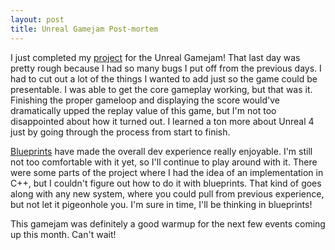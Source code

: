 ```yaml
---
layout: post
title: Unreal Gamejam Post-mortem
---
```


I just completed my [project](https://www.dropbox.com/sh/8jncnv83b1r8usp/AAAxbA5c302zr_H1oFXNHFtra?dl=0) for the Unreal Gamejam! That last day
was pretty rough because I had so many bugs I put off from the previous days. I had to cut out a lot of the things I wanted to add
just so the game could be presentable. I was able to get the core gameplay working, but that was it. Finishing the proper gameloop
and displaying the score would've dramatically upped the replay value of this game, but I'm not too disappointed about how it turned
out. I learned a ton more about Unreal 4 just by going through the process from start to finish.

[Blueprints](https://docs.unrealengine.com/latest/INT/Engine/Blueprints/index.html) have made the overall dev experience really
enjoyable. I'm still not too comfortable with it yet, so I'll continue to play around with it. There were some parts of the project
where I had the idea of an implementation in C++, but I couldn't figure out how to do it with blueprints. That kind of goes along
with any new system, where you could pull from previous experience, but not let it pigeonhole you. I'm sure in time, I'll be
thinking in blueprints!

This gamejam was definitely a good warmup for the next few events coming up this month. Can't wait!

